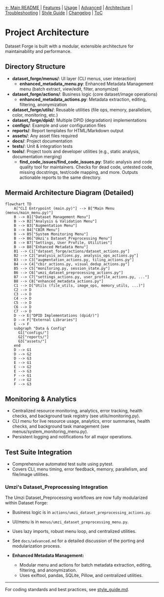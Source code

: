 [← Main README](../README.md) | [Features](features.md) | [Usage](usage.md) | [Advanced](advanced.md) | [Architecture](architecture.md) | [Troubleshooting](troubleshooting.md) | [Style Guide](style_guide.md) | [Changelog](changelog.md) | [ToC](toc.md)

# Project Architecture

Dataset Forge is built with a modular, extensible architecture for maintainability and performance.

## Directory Structure

- **dataset_forge/menus/**: UI layer (CLI menus, user interaction)
  - **enhanced_metadata_menu.py**: Enhanced Metadata Management menu (batch extract, view/edit, filter, anonymize)
- **dataset_forge/actions/**: Business logic (core dataset/image operations)
  - **enhanced_metadata_actions.py**: Metadata extraction, editing, filtering, anonymization
- **dataset_forge/utils/**: Reusable utilities (file ops, memory, parallelism, color, monitoring, etc.)
- **dataset_forge/dpid/**: Multiple DPID (degradation) implementations
- **configs/**: Example and user configuration files
- **reports/**: Report templates for HTML/Markdown output
- **assets/**: Any asset files required
- **docs/**: Project documentation
- **tests/**: Unit & integration tests
- **tools/**: Project tools and developer utilities (e.g., static analysis, documentation merging)
  - **find_code_issues/find_code_issues.py**: Static analysis and code quality tool for maintainers. Checks for dead code, untested code, missing docstrings, test/code mapping, and more. Outputs actionable reports to the same directory.

## Mermaid Architecture Diagram (Detailed)

```mermaid
flowchart TD
    A["CLI Entrypoint (main.py)"] --> B["Main Menu (menus/main_menu.py)"]
    B --> B1["Dataset Management Menu"]
    B --> B2["Analysis & Validation Menu"]
    B --> B3["Augmentation Menu"]
    B --> B4["CBIR Menu"]
    B --> B5["System Monitoring Menu"]
    B --> B6["Umzi's Dataset_Preprocessing Menu"]
    B --> B7["Settings, User Profile, Utilities"]
    B --> B8["Enhanced Metadata Menu"]
    B1 --> C1["dataset_forge/actions/dataset_actions.py"]
    B2 --> C2["analysis_actions.py, analysis_ops_actions.py"]
    B3 --> C3["augmentation_actions.py, tiling_actions.py"]
    B4 --> C4["cbir_actions.py, visual_dedup_actions.py"]
    B5 --> C5["monitoring.py, session_state.py"]
    B6 --> C6["umzi_dataset_preprocessing_actions.py"]
    B7 --> C7["settings_actions.py, user_profile_actions.py, ..."]
    B8 --> C8["enhanced_metadata_actions.py"]
    C1 --> D["Utils (file_utils, image_ops, memory_utils, ...)"]
    C2 --> D
    C3 --> D
    C4 --> D
    C5 --> D
    C6 --> D
    C7 --> D
    D --> E["DPID Implementations (dpid/)"]
    D --> F["External Libraries"]
    E --> F
    subgraph "Data & Config"
      G1["configs/"]
      G2["reports/"]
      G3["assets/"]
    end
    D --> G1
    D --> G2
    D --> G3
    E --> G1
    E --> G2
    E --> G3
    F --> G1
    F --> G2
    F --> G3
```

## Monitoring & Analytics

- Centralized resource monitoring, analytics, error tracking, health checks, and background task registry (see utils/monitoring.py).
- CLI menu for live resource usage, analytics, error summaries, health checks, and background task management (see menus/system_monitoring_menu.py).
- Persistent logging and notifications for all major operations.

## Test Suite Integration

- Comprehensive automated test suite using pytest.
- Covers CLI, menu timing, error feedback, memory, parallelism, and file/image utilities.

### Umzi's Dataset_Preprocessing Integration

The Umzi Dataset_Preprocessing workflows are now fully modularized within Dataset Forge:

- Business logic is in `actions/umzi_dataset_preprocessing_actions.py`.
- UI/menu is in `menus/umzi_dataset_preprocessing_menu.py`.
- Uses lazy imports, robust menu loop, and centralized utilities.
- See `docs/advanced.md` for a detailed discussion of the porting and modularization process.

- **Enhanced Metadata Management:**
  - Modular menu and actions for batch metadata extraction, editing, filtering, and anonymization.
  - Uses exiftool, pandas, SQLite, Pillow, and centralized utilities.

---

For coding standards and best practices, see [style_guide.md](style_guide.md).
